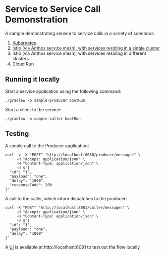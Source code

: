 # Service to Service Call Demonstration

A sample demonstrating service to service calls in a variety of scenarios:

1. [Kubernetes](https://bijukunjummen.medium.com/service-to-service-call-patterns-in-google-cloud-gke-243d94c73013)
2. [Istio (via Anthos service mesh), with services residing in a single cluster](https://bijukunjummen.medium.com/service-to-service-call-patterns-gke-with-anthos-service-mesh-on-a-single-cluster-9c7d48d94c0b)
3. Istio (via Anthos service mesh), with services residing in different clusters
4. Cloud Run

## Running it locally

Start a service application using the following command:

```shell
./gradlew -p sample-producer bootRun
```

Start a client to the service:

```shell
./gradlew -p sample-caller bootRun
```

## Testing

A simple call to the Producer application:

```shell
curl -v -X "POST" "http://localhost:8080/producer/messages" \
     -H "Accept: application/json" \
     -H "Content-Type: application/json" \
     -d $'{
  "id": "1",
  "payload": "one",
  "delay": "1000",
  "responseCode": 200
}'
```

A call to the caller, which inturn dispatches to the producer:

```shell
curl -X "POST" "http://localhost:8081/caller/messages" \
     -H "Accept: application/json" \
     -H "Content-Type: application/json" \
     -d $'{
  "id": "1",
  "payload": "one",
  "delay": "1000"
}'
```

A [UI](http://localhost:8081) is available at http://localhost:8081 to test out the flow locally
